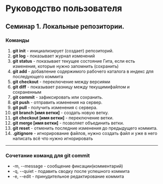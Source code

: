 # Руководство пользователя
## Семинар 1. Локальные репозитории.
### Команды
1. **git init** - инициализирует (создает) репозиторий.
2. **git log** - показывает журнал изменений
3. **git status** - показывает текущее состояние Гита, если есть изменения, которые нужно запомнить (сохранить)
4.  **git add** - добавление содержимого рабочего каталога в индекс для последующего коммита
5. **git checkout** - переключение между версиями
6. **git diff** - показывает разницу между текущимифайлом и сохраненным
7. **git commit** - зафиксировать или сохранить.
8. **git push** - отправить изменения на сервер.
9. **git pull** - получить изменения с сервера.
10. **git branch [имя ветки]** - создать новую ветку.
11. **git checkout [имя ветки]** - переключение ветки.
12. **git merge [имя ветки]** - позволяет объединить ветки.
13. **git reset** - отменить последние изменения до предыдущего коммита.
14. **.gitignore** - игнорирование файлов, нужно создать файл и уже в него написать всё что нужно игнорировать





***
### Сочетание команд для git commit
* -m, --message <message> - сообщение фиксации(комментарий)
* -q, --quiet - подавить сводку  после успешного коммита
* -e, --edit - принудительное редактирование коммита